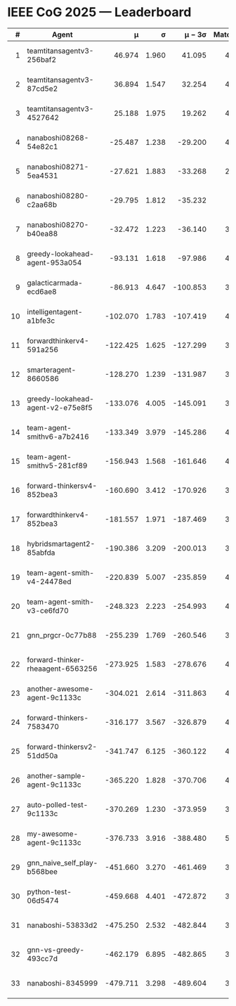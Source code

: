 # IEEE CoG 2025 — Leaderboard

| # | Agent | μ | σ | μ − 3σ | Matches | Updated |
|---:|---|---:|---:|---:|---:|---|
| 1 | teamtitansagentv3-256baf2 | 46.974 | 1.960 | 41.095 | 4432 | 2025-08-28 09:33 |
| 2 | teamtitansagentv3-87cd5e2 | 36.894 | 1.547 | 32.254 | 4158 | 2025-08-28 09:33 |
| 3 | teamtitansagentv3-4527642 | 25.188 | 1.975 | 19.262 | 4354 | 2025-08-28 09:33 |
| 4 | nanaboshi08268-54e82c1 | -25.487 | 1.238 | -29.200 | 4178 | 2025-08-28 09:33 |
| 5 | nanaboshi08271-5ea4531 | -27.621 | 1.883 | -33.268 | 2760 | 2025-08-28 09:33 |
| 6 | nanaboshi08280-c2aa68b | -29.795 | 1.812 | -35.232 | 880 | 2025-08-28 09:33 |
| 7 | nanaboshi08270-b40ea88 | -32.472 | 1.223 | -36.140 | 3178 | 2025-08-28 09:33 |
| 8 | greedy-lookahead-agent-953a054 | -93.131 | 1.618 | -97.986 | 4054 | 2025-08-28 09:33 |
| 9 | galacticarmada-ecd6ae8 | -86.913 | 4.647 | -100.853 | 3820 | 2025-08-28 09:33 |
| 10 | intelligentagent-a1bfe3c | -102.070 | 1.783 | -107.419 | 4048 | 2025-08-28 09:33 |
| 11 | forwardthinkerv4-591a256 | -122.425 | 1.625 | -127.299 | 3664 | 2025-08-28 09:33 |
| 12 | smarteragent-8660586 | -128.270 | 1.239 | -131.987 | 3489 | 2025-08-28 09:33 |
| 13 | greedy-lookahead-agent-v2-e75e8f5 | -133.076 | 4.005 | -145.091 | 3294 | 2025-08-28 09:33 |
| 14 | team-agent-smithv6-a7b2416 | -133.349 | 3.979 | -145.286 | 4500 | 2025-08-28 09:33 |
| 15 | team-agent-smithv5-281cf89 | -156.943 | 1.568 | -161.646 | 4220 | 2025-08-28 09:33 |
| 16 | forward-thinkersv4-852bea3 | -160.690 | 3.412 | -170.926 | 3463 | 2025-08-28 09:33 |
| 17 | forwardthinkerv4-852bea3 | -181.557 | 1.971 | -187.469 | 3255 | 2025-08-28 09:33 |
| 18 | hybridsmartagent2-85abfda | -190.386 | 3.209 | -200.013 | 3505 | 2025-08-28 09:33 |
| 19 | team-agent-smith-v4-24478ed | -220.839 | 5.007 | -235.859 | 4094 | 2025-08-28 09:33 |
| 20 | team-agent-smith-v3-ce6fd70 | -248.323 | 2.223 | -254.993 | 4414 | 2025-08-28 09:33 |
| 21 | gnn_prgcr-0c77b88 | -255.239 | 1.769 | -260.546 | 3580 | 2025-08-28 09:33 |
| 22 | forward-thinker-rheaagent-6563256 | -273.925 | 1.583 | -278.676 | 4562 | 2025-08-28 09:33 |
| 23 | another-awesome-agent-9c1133c | -304.021 | 2.614 | -311.863 | 4820 | 2025-08-28 09:33 |
| 24 | forward-thinkers-7583470 | -316.177 | 3.567 | -326.879 | 4320 | 2025-08-28 09:33 |
| 25 | forward-thinkersv2-51dd50a | -341.747 | 6.125 | -360.122 | 4502 | 2025-08-28 09:33 |
| 26 | another-sample-agent-9c1133c | -365.220 | 1.828 | -370.706 | 4520 | 2025-08-28 09:33 |
| 27 | auto-polled-test-9c1133c | -370.269 | 1.230 | -373.959 | 3880 | 2025-08-28 09:33 |
| 28 | my-awesome-agent-9c1133c | -376.733 | 3.916 | -388.480 | 5040 | 2025-08-28 09:33 |
| 29 | gnn_naive_self_play-b568bee | -451.660 | 3.270 | -461.469 | 3140 | 2025-08-28 09:33 |
| 30 | python-test-06d5474 | -459.668 | 4.401 | -472.872 | 3810 | 2025-08-28 09:33 |
| 31 | nanaboshi-53833d2 | -475.250 | 2.532 | -482.844 | 3600 | 2025-08-28 09:33 |
| 32 | gnn-vs-greedy-493cc7d | -462.179 | 6.895 | -482.865 | 3960 | 2025-08-28 09:33 |
| 33 | nanaboshi-8345999 | -479.711 | 3.298 | -489.604 | 3630 | 2025-08-28 09:33 |
